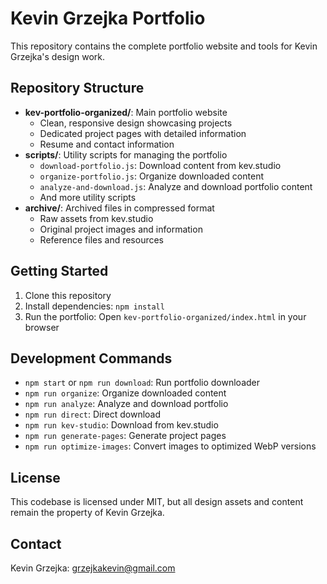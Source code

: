 # Kevin Grzejka Portfolio

This repository contains the complete portfolio website and tools for Kevin Grzejka's design work.

## Repository Structure

- **kev-portfolio-organized/**: Main portfolio website
  - Clean, responsive design showcasing projects
  - Dedicated project pages with detailed information
  - Resume and contact information
- **scripts/**: Utility scripts for managing the portfolio
  - `download-portfolio.js`: Download content from kev.studio
  - `organize-portfolio.js`: Organize downloaded content
  - `analyze-and-download.js`: Analyze and download portfolio content
  - And more utility scripts
- **archive/**: Archived files in compressed format
  - Raw assets from kev.studio
  - Original project images and information
  - Reference files and resources

## Getting Started

1. Clone this repository
2. Install dependencies: `npm install`
3. Run the portfolio: Open `kev-portfolio-organized/index.html` in your browser

## Development Commands

- `npm start` or `npm run download`: Run portfolio downloader
- `npm run organize`: Organize downloaded content
- `npm run analyze`: Analyze and download portfolio
- `npm run direct`: Direct download
- `npm run kev-studio`: Download from kev.studio
- `npm run generate-pages`: Generate project pages
- `npm run optimize-images`: Convert images to optimized WebP versions

## License

This codebase is licensed under MIT, but all design assets and content remain the property of Kevin Grzejka.

## Contact

Kevin Grzejka: grzejkakevin@gmail.com
